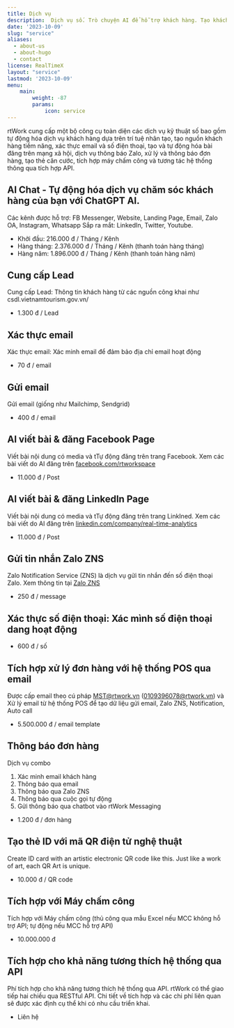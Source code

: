 ```yaml
---
title: Dịch vụ
description:  Dịch vụ số. Trò chuyện AI để hỗ trợ khách hàng. Tạo khách hàng tiềm năng. Xác thực email. Tạo và tự động hóa bài đăng trên mạng xã hội, Zalo ZNS.
date: '2023-10-09'
slug: "service"
aliases:
  - about-us
  - about-hugo
  - contact
license: RealTimeX
layout: "service"
lastmod: '2023-10-09'
menu:
    main: 
        weight: -87
        params:
            icon: service
---
```


rtWork cung cấp một bộ công cụ toàn diện các dịch vụ kỹ thuật số bao gồm tự động hóa dịch vụ khách hàng dựa trên trí tuệ nhân tạo, tạo nguồn khách hàng tiềm năng, xác thực email và số điện thoại, tạo và tự động hóa bài đăng trên mạng xã hội, dịch vụ thông báo Zalo, xử lý và thông báo đơn hàng, tạo thẻ căn cước, tích hợp máy chấm công và tương tác hệ thống thông qua tích hợp API.

## AI Chat - Tự động hóa dịch vụ chăm sóc khách hàng của bạn với ChatGPT AI.

Các kênh được hỗ trợ: FB Messenger, Website, Landing Page, Email, Zalo OA, Instagram, Whatsapp
Sắp ra mắt: LinkedIn, Twitter, Youtube.

  - Khởi đầu: 216.000 đ / Tháng / Kênh
  - Hàng tháng: 2.376.000 đ / Tháng / Kênh (thanh toán hàng tháng)
  - Hàng năm: 1.896.000 đ / Tháng / Kênh (thanh toán hàng năm)


## Cung cấp Lead

Cung cấp Lead: Thông tin khách hàng từ các nguồn công khai như csdl.vietnamtourism.gov.vn/

  - 1.300 đ / Lead

## Xác thực email

Xác thực email: Xác minh email để đảm bảo địa chỉ email hoạt động

  - 70 đ / email

## Gửi email
Gửi email (giống như Mailchimp, Sendgrid)  

  - 400 đ / email

## AI viết bài & đăng Facebook Page

Viết bài nội dung có media và tTự động đăng trên trang Facebook. Xem các bài viết do AI đăng trên [facebook.com/rtworkspace](https://facebook.com/rtworkspace)

  - 11.000 đ / Post

## AI viết bài & đăng LinkedIn Page

Viết bài nội dung có media và tTự động đăng trên trang LinkIned. Xem các bài viết do AI đăng trên [linkedin.com/company/real-time-analytics](https://www.linkedin.com/company/real-time-analytics)

  - 11.000 đ / Post

## Gửi tin nhắn Zalo ZNS

Zalo Notification Service (ZNS) là dịch vụ gửi tin nhắn đến số điện thoại Zalo. Xem thông tin tại [Zalo ZNS](https://zalo.cloud/zns)

  - 250 đ / message

## Xác thực số điện thoại: Xác mình số điện thoại dang hoạt động

  - 600 đ / số

## Tích hợp xử lý đơn hàng với hệ thống POS qua email
Được cấp email theo cú pháp MST@rtwork.vn (0109396078@rtwork.vn) và Xử lý email từ hệ thống POS để tạo dữ liệu gửi email, Zalo ZNS, Notification, Auto call

  - 5.500.000 đ / email template

## Thông báo đơn hàng
Dịch vụ combo
   1. Xác minh email khách hàng
   2. Thông báo qua email
   3. Thông báo qua Zalo ZNS
   4. Thông báo qua cuộc gọi tự động
   5. Gửi thông báo qua chatbot vào rtWork Messaging

  - 1.200 đ / đơn hàng

## Tạo thẻ ID với mã QR điện tử nghệ thuật

Create ID card with an artistic electronic QR code like this. Just like a work of art, each QR Art is unique.

  - 10.000 đ / QR code

## Tích hợp với Máy chấm công

Tích hợp với Máy chấm công (thủ công qua mẫu Excel nếu MCC không hỗ trợ API; tự động nếu MCC hỗ trợ API)

  - 10.000.000 đ

## Tích hợp cho khả năng tương thích hệ thống qua API

Phí tích hợp cho khả năng tương thích hệ thống qua API. rtWork có thể giao tiếp hai chiều qua RESTful API. Chi tiết về tích hợp và các chi phí liên quan sẽ được xác định cụ thể khi có nhu cầu triển khai.

  - Liên hệ